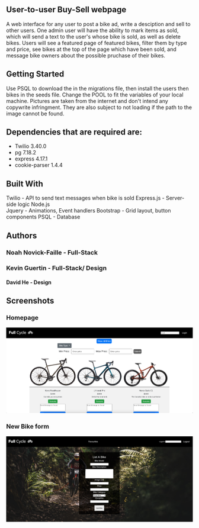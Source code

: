 ## User-to-user Buy-Sell webpage

A web interface for any user to post a bike ad, write a desciption and sell to other users. One admin user will have the ability to mark items as sold, which will send a text to the user's whose bike is sold, as well as delete bikes. Users will see a featured page of featured bikes, filter them by type and price, see bikes at the top of the page which have been sold, and message bike owners about the possible pruchase of their bikes.

## Getting Started

Use PSQL to download the in the migrations file, then install the users then bikes in the seeds file. Change the POOL to fit the variables of your local machine. Pictures are taken from the internet and don't intend any copywrite infringment. They are also subject to not loading if the path to the image cannot be found.

## Dependencies that are required are:

- Twilio 3.40.0
- pg 7.18.2
- express 4.17.1
- cookie-parser 1.4.4

## Built With

Twilio - API to send text messages when bike is sold
Express.js - Server-side logic
Node.js  
Jquery - Animations, Event handlers
Bootstrap - Grid layout, button components
PSQL - Database

## Authors

### Noah Novick-Faille - Full-Stack

### Kevin Guertin - Full-Stack/ Design

#### David He - Design

## Screenshots

### Homepage

!["View of Homepage"](https://github.com/noahnovickf/midterm/blob/master/public/images/Screen%20Shot%202020-03-13%20at%2010.52.02%20AM.png)

### New Bike form

!["View of add bike form"](https://github.com/noahnovickf/midterm/blob/master/public/images/Screen%20Shot%202020-03-13%20at%2010.52.27%20AM.png)
